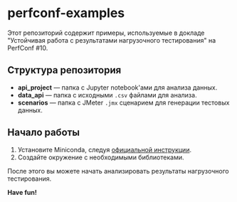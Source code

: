 # perfconf-examples

Этот репозиторий содержит примеры, используемые в докладе "Устойчивая работа с результатами нагрузочного тестирования" на PerfConf #10.

## Структура репозитория

- **api_project** — папка с Jupyter notebook'ами для анализа данных.
- **data_api** — папка с исходными `.csv` файлами для анализа.
- **scenarios** — папка с JMeter `.jmx` сценарием для генерации тестовых данных.

## Начало работы

1. Установите Miniconda, следуя [официальной инструкции](https://docs.anaconda.com/free/miniconda/).
2. Создайте окружение с необходимыми библиотеками.

После этого вы можете начать анализировать результаты нагрузочного тестирования.

**Have fun!**
